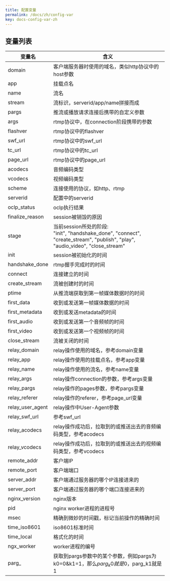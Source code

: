 ```yaml
---
title: 配置变量
permalink: /docs/zh/config-var
key: docs-config-var-zh
---
```


## 变量列表

变量名 | 含义
---|---
domain | 客户端服务器时使用的域名，类似http协议中的host参数
app | 挂载点名
name | 流名
stream | 流标识，serverid/app/name拼接而成
pargs | 推流或播放请求连接后携带的自定义参数
args | rtmp协议中，在connection阶段携带的参数
flashver | rtmp协议中的flashver
swf_url | rtmp协议中的swf_url
tc_url | rtmp协议中的tc_url
page_url | rtmp协议中的page_url
acodecs | 音频编码类型
vcodecs | 视频编码类型
scheme | 连接使用的协议，如http、rtmp
serverid | 配置中的serverid
oclp_status | oclp执行结果
finalize_reason | session被销毁的原因
stage | 当前session所处的阶段:<br/>"init", "handshake_done", "connect", "create_stream", "publish", "play", "audio_video", "close_stream"
init | session被初始化的时间
handshake_done | rtmp握手完成时的时间
connect | 连接建立的时间
create_stream | 流被创建时的时间
ptime | 从推流端获取到第一帧媒体数据时的时间
first_data | 收到或发送第一帧媒体数据的时间
first_metadata | 收到或发送metadata的时间
first_audio | 收到或发送第一个音频帧的时间
first_video | 收到或发送第一个视频帧的时间
close_stream | 流被关闭的时间
relay_domain | relay操作使用的域名，参考domain变量
relay_app | relay操作使用的挂载点名，参考app变量
relay_name | relay操作使用的流名，参考name变量
relay_args | relay操作connection的参数，参考args变量
relay_pargs | relay操作的pages参数，参考pargs变量
relay_referer | relay操作的referer，参考page_url变量
relay_user_agent | relay操作中User-Agent参数
relay_swf_url | 参考swf_url
relay_acodecs | relay操作成功后，拉取到的或推送出去的音频编码类型，参考acodecs
relay_vcodecs | relay操作成功后，拉取到的或推送出去的视频编码类型，参考vcodecs
remote_addr | 客户端IP
remote_port | 客户端端口
server_addr | 客户端通过服务器的哪个IP连接进来的
server_port | 客户端通过服务器的哪个端口连接进来的
nginx_version | nginx版本
pid | nginx worker进程的进程号
msec | 精确到微妙的时间戳，标记当前操作的精确时间
time_iso8601 | iso8601标准时间
time_local | 格式化的时间
ngx_worker | worker进程的编号
parg_ | 获取到pargs参数中的某个参数，例如pargs为k0=0&k1=1，那么$parg_k0就是0，$parg_k1就是1
